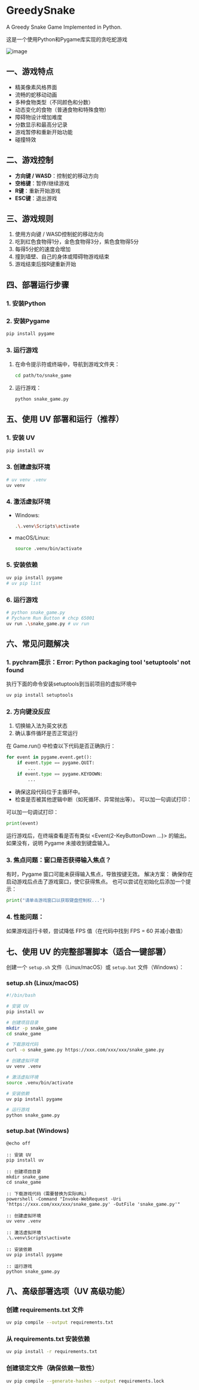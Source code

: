 # GreedySnake
A Greedy Snake Game Implemented in Python.

这是一个使用Python和Pygame库实现的贪吃蛇游戏  

![image](https://github.com/user-attachments/assets/a078de74-a5c1-4986-afd0-017f0ae7313e)


## 一、游戏特点

- 精美像素风格界面
- 流畅的蛇移动动画
- 多种食物类型（不同颜色和分数）
- 动态变化的食物（普通食物和特殊食物）
- 障碍物设计增加难度
- 分数显示和最高分记录
- 游戏暂停和重新开始功能
- 碰撞特效

## 二、游戏控制

- **方向键 / WASD**：控制蛇的移动方向
- **空格键**：暂停/继续游戏
- **R键**：重新开始游戏
- **ESC键**：退出游戏

## 三、游戏规则

1. 使用方向键 / WASD控制蛇的移动方向
2. 吃到红色食物得1分，金色食物得3分，紫色食物得5分
3. 每得5分蛇的速度会增加
4. 撞到墙壁、自己的身体或障碍物游戏结束
5. 游戏结束后按R键重新开始

## 四、部署运行步骤



### 1. 安装Python

### 2. 安装Pygame

```bash
pip install pygame
```

### 3. 运行游戏

1. 在命令提示符或终端中，导航到游戏文件夹：

   ```bash
   cd path/to/snake_game
   ```

2. 运行游戏：

   ```bash
   python snake_game.py
   ```



## 五、使用 UV 部署和运行（推荐）

### 1. 安装 UV

```bash
pip install uv
```

### 3. 创建虚拟环境

```bash
# uv venv .venv
uv venv
```

### 4. 激活虚拟环境

- Windows:

  ```bash
  .\.venv\Scripts\activate
  ```

- macOS/Linux:

  ```bash
  source .venv/bin/activate
  ```

### 5. 安装依赖

```bash
uv pip install pygame
# uv pip list
```

### 6. 运行游戏

```bash
# python snake_game.py
# Pycharm Run Button # chcp 65001
uv run .\snake_game.py # uv run
```


## 六、常见问题解决

### 1. pychram提示：Error: Python packaging tool 'setuptools' not found

执行下面的命令安装setuptools到当前项目的虚拟环境中
```bash
uv pip install setuptools
```



### 2. 方向键没反应

1. 切换输入法为英文状态
2. 确认事件循环是否正常运行

在 Game.run() 中检查以下代码是否正确执行：

```python
for event in pygame.event.get():
    if event.type == pygame.QUIT:
        ...
    if event.type == pygame.KEYDOWN:
        ...
```

- 确保这段代码位于主循环中。
- 检查是否被其他逻辑中断（如死循环、异常抛出等）。
  可以加一句调试打印：

可以加一句调试打印：

```python
print(event)
```

运行游戏后，在终端查看是否有类似 <Event(2-KeyButtonDown ...)> 的输出。如果没有，说明 Pygame 未接收到键盘输入。

### 3. 焦点问题：窗口是否获得输入焦点？

有时，Pygame 窗口可能未获得输入焦点，导致按键无效。
解决方案：
确保你在启动游戏后点击了游戏窗口，使它获得焦点。
也可以尝试在初始化后添加一个提示：

```python
print("请单击游戏窗口以获取键盘控制权...")
```

### 4. 性能问题：

如果游戏运行卡顿，尝试降低 FPS 值（在代码中找到 FPS = 60 并减小数值）

## 七、使用 UV 的完整部署脚本（适合一键部署）

创建一个 `setup.sh` 文件（Linux/macOS）或 `setup.bat` 文件（Windows）：

### setup.sh (Linux/macOS)

```bash
#!/bin/bash

# 安装 UV
pip install uv

# 创建项目目录
mkdir -p snake_game
cd snake_game

# 下载游戏代码
curl -o snake_game.py https://xxx.com/xxx/xxx/snake_game.py

# 创建虚拟环境
uv venv .venv

# 激活虚拟环境
source .venv/bin/activate

# 安装依赖
uv pip install pygame

# 运行游戏
python snake_game.py
```

### setup.bat (Windows)

```batch
@echo off

:: 安装 UV
pip install uv

:: 创建项目目录
mkdir snake_game
cd snake_game

:: 下载游戏代码（需要替换为实际URL）
powershell -Command "Invoke-WebRequest -Uri 'https://xxx.com/xxx/xxx/snake_game.py' -OutFile 'snake_game.py'"

:: 创建虚拟环境
uv venv .venv

:: 激活虚拟环境
.\.venv\Scripts\activate

:: 安装依赖
uv pip install pygame

:: 运行游戏
python snake_game.py
```


## 八、高级部署选项（UV 高级功能）

### 创建 requirements.txt 文件

```bash
uv pip compile --output requirements.txt
```

### 从 requirements.txt 安装依赖

```bash
uv pip install -r requirements.txt
```

### 创建锁定文件（确保依赖一致性）

```bash
uv pip compile --generate-hashes --output requirements.lock
```




















